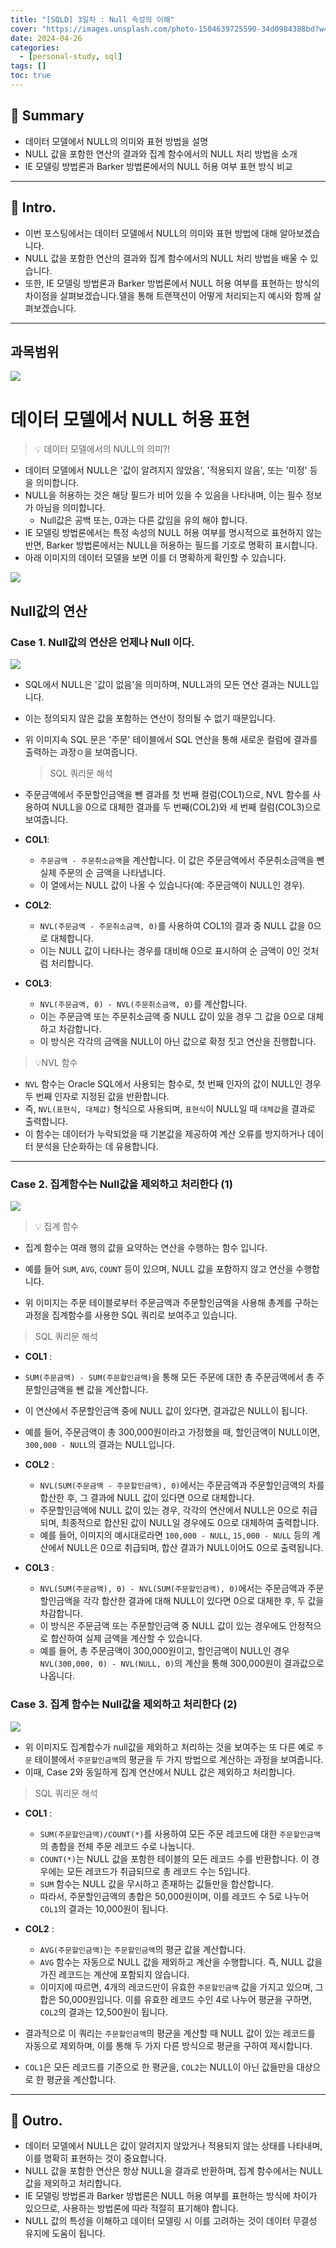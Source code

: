 ```yaml
---
title: "[SQLD] 3일차 : Null 속성의 이해"
cover: "https://images.unsplash.com/photo-1504639725590-34d0984388bd?w=1920&h=1080&fit=crop"
date: 2024-04-26
categories:
  - [personal-study, sql]
tags: []
toc: true
---
```

## 🚦 Summary
- 데이터 모델에서 NULL의 의미와 표현 방법을 설명
- NULL 값을 포함한 연산의 결과와 집계 함수에서의 NULL 처리 방법을 소개
- IE 모델링 방법론과 Barker 방법론에서의 NULL 허용 여부 표현 방식 비교

---


## 📌 Intro.
- 이번 포스팅에서는 데이터 모델에서 NULL의 의미와 표현 방법에 대해 알아보겠습니다.
- NULL 값을 포함한 연산의 결과와 집계 함수에서의 NULL 처리 방법을 배울 수 있습니다.
- 또한, IE 모델링 방법론과 Barker 방법론에서 NULL 허용 여부를 표현하는 방식의 차이점을 살펴보겠습니다.델을 통해 트랜잭션이 어떻게 처리되는지 예시와 함께 살펴보겠습니다.

---


## 과목범위
![](https://i.imgur.com/XyEkPGB.png)



# 데이터 모델에서 NULL  허용 표현 

> 💡 데이터 모델에서의 NULL의 의미?!

- 데이터 모델에서 NULL은 '값이 알려지지 않았음', '적용되지 않음', 또는 '미정' 등을 의미합니다.
- NULL을 허용하는 것은 해당 필드가 비어 있을 수 있음을 나타내며, 이는 필수 정보가 아님을 의미합니다.
	- Null값은 공백 또는, 0과는 다른 값임을 유의 해야 합니다.
- IE 모델링 방법론에서는 특정 속성의 NULL 허용 여부를 명시적으로 표현하지 않는 반면, Barker 방법론에서는 NULL을 허용하는 필드를 기호로 명확히 표시합니다.
- 아래 이미지의 데이터 모델을 보면 이를 더 명확하게 확인할 수 있습니다.

![](https://i.imgur.com/y1nGnBx.png)



## Null값의 연산

### Case 1. Null값의 연산은 언제나 Null 이다.
![](https://i.imgur.com/D7BJs7O.png)

- SQL에서 NULL은 '값이 없음'을 의미하며, NULL과의 모든 연산 결과는 NULL입니다. 
- 이는 정의되지 않은 값을 포함하는 연산이 정의될 수 없기 때문입니다.
- 위 이미지속 SQL 문은 '주문' 테이블에서 SQL 연산을 통해 새로운 컬럼에 결과를 출력하는 과정ㅇ을 보여줍니다. 
  
   > SQL 쿼리문 해석
- 주문금액에서 주문할인금액을 뺀 결과를 첫 번째 컬럼(COL1)으로, NVL 함수를 사용하여 NULL을 0으로 대체한 결과를 두 번째(COL2)와 세 번째 컬럼(COL3)으로 보여줍니다.
    
- **COL1**: 
  - `주문금액 - 주문취소금액`을 계산합니다. 이 값은 주문금액에서 주문취소금액을 뺀 실제 주문의 순 금액을 나타냅니다. 
  - 이 열에서는 NULL 값이 나올 수 있습니다(예: 주문금액이 NULL인 경우).
	
- **COL2**: 
  - `NVL(주문금액 - 주문취소금액, 0)`를 사용하여 COL1의 결과 중 NULL 값을 0으로 대체합니다. 
  - 이는 NULL 값이 나타나는 경우를 대비해 0으로 표시하여 순 금액이 0인 것처럼 처리합니다.
	
- **COL3**: 
  - `NVL(주문금액, 0) - NVL(주문취소금액, 0)`를 계산합니다. 
  - 이는 주문금액 또는 주문취소금액 중 NULL 값이 있을 경우 그 값을 0으로 대체하고 차감합니다. 
  - 이 방식은 각각의 금액을 NULL이 아닌 값으로 확정 짓고 연산을 진행합니다.

>  💡NVL 함수

- `NVL` 함수는 Oracle SQL에서 사용되는 함수로, 첫 번째 인자의 값이 NULL인 경우 두 번째 인자로 지정된 값을 반환합니다. 
- 즉, `NVL(표현식, 대체값)` 형식으로 사용되며, `표현식`이 NULL일 때 `대체값`을 결과로 출력합니다.  
- 이 함수는 데이터가 누락되었을 때 기본값을 제공하여 계산 오류를 방지하거나 데이터 분석을 단순화하는 데 유용합니다.

---




### Case 2. 집계함수는 Null값을 제외하고 처리한다 (1)

![](https://i.imgur.com/jCfY7XH.png)

> 💡 집계 함수

- 집계 함수는 여래 행의 값을 요약하는 연산을 수행하는 함수 입니다.
- 예를 들어 `SUM`, `AVG`, `COUNT` 등이 있으며, NULL 값을 포함하지 않고 연산을 수행합니다.

- 위 이미지는 주문 테이블로부터 주문금액과 주문할인금액을 사용해 총계를 구하는 과정을 집계함수를 사용한 SQL 쿼리로 보여주고 있습니다. 

> SQL 쿼리문 해석

-  **COL1** : 
  - `SUM(주문금액) - SUM(주문할인금액)`을 통해 모든 주문에 대한 총 주문금액에서 총 주문할인금액을 뺀 값을 계산합니다.
  - 이 연산에서 주문할인금액 중에 NULL 값이 있다면, 결과값은 NULL이 됩니다. 
  - 예를 들어, 주문금액이 총 300,000원이라고 가정했을 때, 할인금액이 NULL이면, `300,000 - NULL`의 결과는 NULL입니다.

- **COL2** : 
  - `NVL(SUM(주문금액 - 주문할인금액), 0)`에서는 주문금액과 주문할인금액의 차를 합산한 후, 그 결과에 NULL 값이 있다면 0으로 대체합니다.
  - 주문할인금액에 NULL 값이 있는 경우, 각각의 연산에서 NULL은 0으로 취급되며, 최종적으로 합산된 값이 NULL일 경우에도 0으로 대체하여 출력합니다.
  - 예를 들어, 이미지의 예시대로라면 `100,000 - NULL`, `15,000 - NULL` 등의 계산에서 NULL은 0으로 취급되며, 합산 결과가 NULL이어도 0으로 출력됩니다.

- **COL3** : 
  - `NVL(SUM(주문금액), 0) - NVL(SUM(주문할인금액), 0)`에서는 주문금액과 주문할인금액을 각각 합산한 결과에 대해 NULL이 있다면 0으로 대체한 후, 두 값을 차감합니다.
  - 이 방식은 주문금액 또는 주문할인금액 중 NULL 값이 있는 경우에도 안정적으로 합산하여 실제 금액을 계산할 수 있습니다. 
  - 예를 들어, 총 주문금액이 300,000원이고, 할인금액이 NULL인 경우 `NVL(300,000, 0) - NVL(NULL, 0)`의 계산을 통해 300,000원이 결과값으로 나옵니다.

### Case 3. 집계 함수는 Null값을 제외하고 처리한다 (2)
![](https://i.imgur.com/Sry0UMV.png)

- 위 이미지도 집계합수가 null값을 제외하고 처리하는 것을 보여주는 또 다른 예로 `주문` 테이블에서 `주문할인금액`의 평균을 두 가지 방법으로 계산하는 과정을 보여줍니다. 
- 이때, Case 2와 동일하게 집계 연산에서 NULL 값은 제외하고 처리합니다.

> SQL 쿼리문 해석

- **COL1** :
  - `SUM(주문할인금액)/COUNT(*)`를 사용하여 모든 주문 레코드에 대한 `주문할인금액`의 총합을 전체 주문 레코드 수로 나눕니다.
  - `COUNT(*)`는 NULL 값을 포함한 테이블의 모든 레코드 수를 반환합니다. 이 경우에는 모든 레코드가 취급되므로 총 레코드 수는 5입니다.
  - `SUM` 함수는 NULL 값을 무시하고 존재하는 값들만을 합산합니다. 
  - 따라서, 주문할인금액의 총합은 50,000원이며, 이를 레코드 수 5로 나누어 `COL1`의 결과는 10,000원이 됩니다.

- **COL2** : 
  - `AVG(주문할인금액)`는 `주문할인금액`의 평균 값을 계산합니다.
  - `AVG` 함수는 자동으로 NULL 값을 제외하고 계산을 수행합니다. 즉, NULL 값을 가진 레코드는 계산에 포함되지 않습니다.
  - 이미지에 따르면, 4개의 레코드만이 유효한 `주문할인금액` 값을 가지고 있으며, 그 합은 50,000원입니다. 이를 유효한 레코드 수인 4로 나누어 평균을 구하면, `COL2`의 결과는 12,500원이 됩니다.

- 결과적으로 이 쿼리는 `주문할인금액`의 평균을 계산할 때 NULL 값이 있는 레코드를 자동으로 제외하며, 이를 통해 두 가지 다른 방식으로 평균을 구하여 제시합니다. 
- `COL1`은 모든 레코드를 기준으로 한 평균을, `COL2`는 NULL이 아닌 값들만을 대상으로 한 평균을 계산합니다.

---


## 🎈 Outro.
- 데이터 모델에서 NULL은 값이 알려지지 않았거나 적용되지 않는 상태를 나타내며, 이를 명확히 표현하는 것이 중요합니다.
- NULL 값을 포함한 연산은 항상 NULL을 결과로 반환하며, 집계 함수에서는 NULL 값을 제외하고 처리합니다.
- IE 모델링 방법론과 Barker 방법론은 NULL 허용 여부를 표현하는 방식에 차이가 있으므로, 사용하는 방법론에 따라 적절히 표기해야 합니다.
- NULL 값의 특성을 이해하고 데이터 모델링 시 이를 고려하는 것이 데이터 무결성 유지에 도움이 됩니다.

